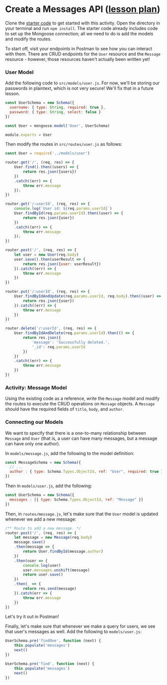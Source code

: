 # Create a Messages API ([lesson plan](https://github.com/Tech-at-DU/ACS-2230-Server-Side-Architectures/blob/master/Lessons/04-Databases/README.md#create-a-messages-api-30-minutes))

Clone the [starter code](https://github.com/tech-at-du/messages-api-starter) to get started with this activity. Open the directory in your terminal and run `npm install`. The starter code already includes code to set up the Mongoose connection; all we need to do is add the models and modify the routes.

To start off, visit your endpoints in Postman to see how you can interact with them. There are CRUD endpoints for the `User` resource and the `Message` resource - however, those resources haven't actually been written yet!

### User Model

Add the following code to `src/models/user.js`. For now, we'll be storing our passwords in plaintext, which is not very secure! We'll fix that in a future lesson.

```js
const UserSchema = new Schema({
  username: { type: String, required: true },
  password: { type: String, select: false }
})

const User = mongoose.model('User', UserSchema)

module.exports = User
```

Then modify the routes in `src/routes/user.js` as follows:

```js
const User = require('../models/user')

router.get('/', (req, res) => {
    User.find().then((users) => {
        return res.json({users})
    })
    .catch((err) => {
        throw err.message
    });
})

router.get('/:userId', (req, res) => {
    console.log(`User id: ${req.params.userId}`)
    User.findById(req.params.userId).then((user) => {
        return res.json({user})
    })
    .catch((err) => {
        throw err.message
    });
})

router.post('/', (req, res) => {
    let user = new User(req.body)
    user.save().then(userResult => {
        return res.json({user: userResult})
    }).catch((err) => {
        throw err.message
    })
})

router.put('/:userId', (req, res) => {
    User.findByIdAndUpdate(req.params.userId, req.body).then((user) => {
        return res.json({user})
    }).catch((err) => {
        throw err.message
    })
})

router.delete('/:userId', (req, res) => {
    User.findByIdAndDelete(req.params.userId).then(() => {
        return res.json({
            'message': 'Successfully deleted.',
            '_id': req.params.userId
        })
    })
    .catch((err) => {
        throw err.message
    })
})
```

### Activity: Message Model

Using the existing code as a reference, write the `Message` model and modify the routes to execute the CRUD operations on `Message` objects. A `Message` should have the required fields of `title`, `body`, and `author`.

### Connecting our Models

We want to specify that there is a one-to-many relationship between `Message` and `User` (that is, a user can have many messages, but a message can have only one author).

In `models/message.js`, add the following to the model definition:

```js
const MessageSchema = new Schema({
  // ...
  author : { type: Schema.Types.ObjectId, ref: "User", required: true },
})
```

Then in `models/user.js`, add the following:

```js
const UserSchema = new Schema({
  messages : [{ type: Schema.Types.ObjectId, ref: "Message" }]
})
```

Then, in `routes/message.js`, let's make sure that the `User` model is updated whenever we add a new message:

```js
/** Route to add a new message. */
router.post('/', (req, res) => {
    let message = new Message(req.body)
    message.save()
    .then(message => {
        return User.findById(message.author)
    })
    .then(user => {
        console.log(user)
        user.messages.unshift(message)
        return user.save()
    })
    .then(_ => {
        return res.send(message)
    }).catch(err => {
        throw err.message
    })
})
```

Let's try it out in Postman!

Finally, let's make sure that whenever we make a query for users, we see that user's messages as well. Add the following to `models/user.js`:

```js
UserSchema.pre('findOne', function (next) {
    this.populate('messages')
    next()
})

UserSchema.pre('find', function (next) {
    this.populate('messages')
    next()
})
```

